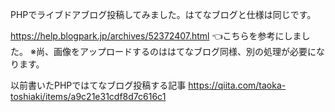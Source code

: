 PHPでライブドアブログ投稿してみました。はてなブログと仕様は同じです。

https://help.blogpark.jp/archives/52372407.html 👈こちらを参考にしました。
※尚、画像をアップロードするのははてなブログ同様、別の処理が必要になります。

以前書いたPHPではてなブログ投稿する記事
https://qiita.com/taoka-toshiaki/items/a9c21e31cdf8d7c616c1
